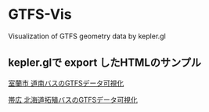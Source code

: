 # GTFS-Vis
Visualization of GTFS geometry data by kepler.gl

## kepler.glで export したHTMLのサンプル

[室蘭市 道南バスのGTFSデータ可視化](https://tkhrmeme.github.io/GTFS-Vis/kepler.gl.html)

[帯広 北海道拓殖バスのGTFSデータ可視化](https://tkhrmeme.github.io/GTFS-Vis/kepler.gl_takubus_obihiro.html)

